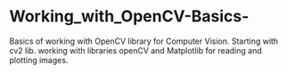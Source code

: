 # Working_with_OpenCV-Basics-
Basics of working with OpenCV library for Computer Vision. Starting with cv2 lib.
working with libraries openCV and Matplotlib for reading and plotting images.
